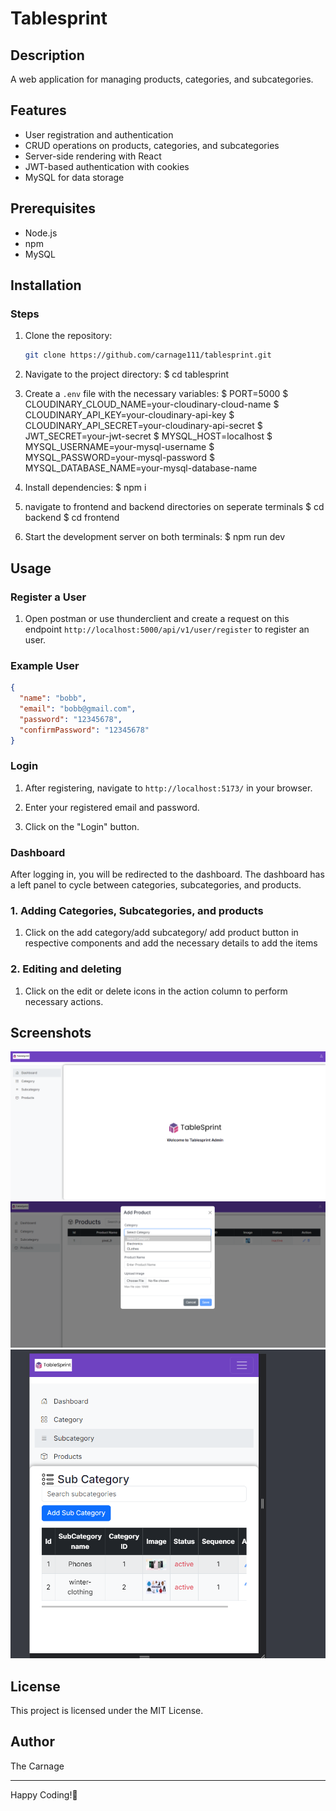 # Tablesprint

## Description

A web application for managing products, categories, and subcategories.

## Features

* User registration and authentication
* CRUD operations on products, categories, and subcategories
* Server-side rendering with React
* JWT-based authentication with cookies
* MySQL for data storage

## Prerequisites

* Node.js
* npm
* MySQL

## Installation

### Steps

1. Clone the repository:
    ```sh
    git clone https://github.com/carnage111/tablesprint.git

2. Navigate to the project directory:
$ cd tablesprint

3. Create a `.env` file with the necessary variables:
$ PORT=5000
$ CLOUDINARY_CLOUD_NAME=your-cloudinary-cloud-name
$ CLOUDINARY_API_KEY=your-cloudinary-api-key
$ CLOUDINARY_API_SECRET=your-cloudinary-api-secret
$ JWT_SECRET=your-jwt-secret
$ MYSQL_HOST=localhost
$ MYSQL_USERNAME=your-mysql-username
$ MYSQL_PASSWORD=your-mysql-password
$ MYSQL_DATABASE_NAME=your-mysql-database-name

4. Install dependencies:
$ npm i

5. navigate to frontend and backend directories on seperate terminals
$ cd backend
$ cd frontend

6. Start the development server on both terminals: 
$ npm run dev

## Usage

### Register a User

1. Open postman or use thunderclient and create a request on this endpoint `http://localhost:5000/api/v1/user/register` to register an user.

### Example User

```json
{
  "name": "bobb",
  "email": "bobb@gmail.com",
  "password": "12345678",
  "confirmPassword": "12345678"
}
```

### Login

1. After registering, navigate to `http://localhost:5173/` in your browser.

2. Enter your registered email and password.

3. Click on the "Login" button.

### Dashboard

After logging in, you will be redirected to the dashboard. The dashboard has a left panel to cycle between categories, subcategories, and products.

### 1. Adding Categories, Subcategories, and products

1. Click on the add category/add subcategory/ add product button in respective components and add the necessary details to add the items

### 2. Editing and deleting

1. Click on the edit or delete icons in the action column to perform necessary actions.


## Screenshots

![Screenshot 1](https://github.com/carnage111/tablesprint/blob/main/images/dashboard.png)
![Screenshot 2](https://github.com/carnage111/tablesprint/blob/main/images/add_prod.png)
![Screenshot 3](https://github.com/carnage111/tablesprint/blob/main/images/device_responsive.png)

## License

This project is licensed under the MIT License.

## Author

The Carnage

---

Happy Coding!🚀